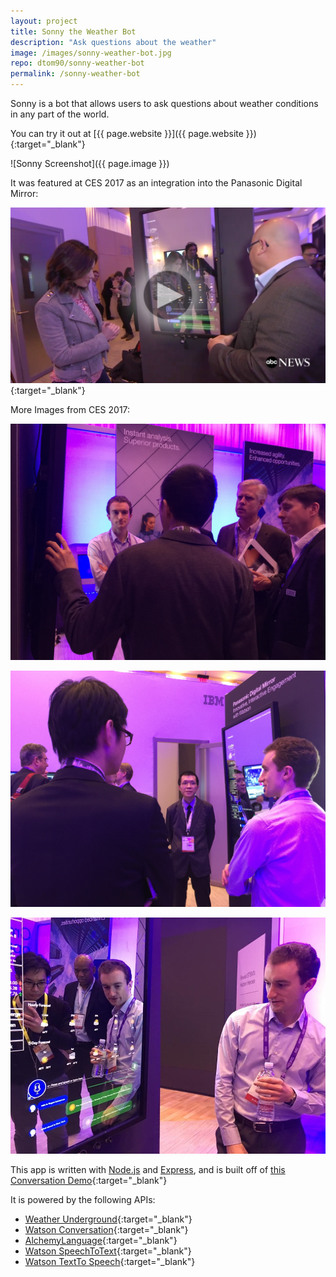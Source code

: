```yaml
---
layout: project
title: Sonny the Weather Bot
description: "Ask questions about the weather"
image: /images/sonny-weather-bot.jpg
repo: dtom90/sonny-weather-bot
permalink: /sonny-weather-bot
---
```


Sonny is a bot that allows users to ask questions about weather conditions in any part of the world.

You can try it out at [{{ page.website }}]({{ page.website }}){:target="_blank"}

![Sonny Screenshot]({{ page.image }})

It was featured at CES 2017 as an integration into the Panasonic Digital Mirror:

[![ABC Interview CES](images/abc-interview-ces-thumbnail.png)](http://abcnews.go.com/Technology/video/meet-future-robotics-ces-44609620){:target="_blank"}

More Images from CES 2017:

![CES Image 1](images/ces2017/1.jpg)

![CES Image 2](images/ces2017/2.jpg)

![CES Image 3](images/ces2017/3.jpg)

This app is written with [Node.js](https://nodejs.org) and [Express](https://expressjs.com/), and is built off of [this Conversation Demo](https://conversation-demo.mybluemix.net/){:target="_blank"}

It is powered by the following APIs:
 - [Weather Underground](https://www.wunderground.com/weather/api/){:target="_blank"}
 - [Watson Conversation](https://www.ibm.com/watson/developercloud/conversation.html){:target="_blank"}
 - [AlchemyLanguage](https://www.ibm.com/watson/developercloud/alchemy-language.html){:target="_blank"}
 - [Watson SpeechToText](https://www.ibm.com/watson/developercloud/speech-to-text.html){:target="_blank"}
 - [Watson TextTo Speech](https://www.ibm.com/watson/developercloud/text-to-speech.html){:target="_blank"}
 
